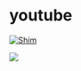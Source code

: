 # youtube

[![Shim](http://img.youtube.com/vi/vDCErBQ-4nA/0.jpg)](https://youtu.be/vDCErBQ-4nA "Video !!!") 

[![](http://img.youtube.com/vi/vDCErBQ-4nA/0.jpg)](https://youtu.be/vDCErBQ-4nA "Jaechang Shim") 
